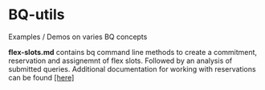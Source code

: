 # BQ-utils
Examples / Demos on varies BQ concepts 

**flex-slots.md** contains bq command line methods to create a commitment, reservation and assignemnt of flex slots. Followed by an analysis of submitted queries. Additional documentation for working with reservations can be found [[here]](https://cloud.google.com/bigquery/docs/reservations-tasks#working_with_commitments)
